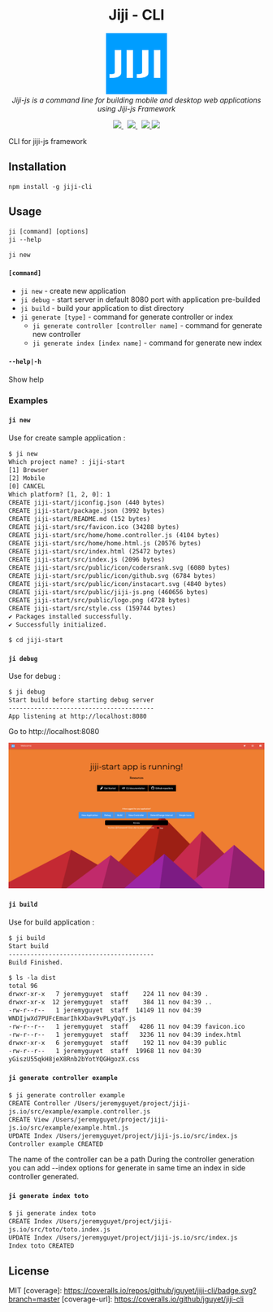 <h1 align="center">Jiji - CLI</h1>

<p align="center">
  <img src="https://github.com/jguyet/jiji-framework-syntax-vsce/raw/master/docs/jiji-framework-logo.png" width="120px" height="120px"/>
  <br>
  <i>Jiji-js is a command line for building mobile and desktop web applications
    <br> using Jiji-js Framework</i>
  <br>
</p>

<p align="center">
<a href="https://npmjs.org/package/jiji-cli">
<img src="https://img.shields.io/npm/v/jiji-cli.svg?style=flat-square">
</a>&nbsp;
<a href="https://travis-ci.com/github/jguyet/jiji-cli">
<img src="https://travis-ci.com/jguyet/jiji-cli.svg">
</a>&nbsp;
<a href="https://tldrlegal.com/license/mit-license">
<img src="https://img.shields.io/npm/l/express.svg">
</a>
<a href="https://coveralls.io/github/jguyet/jiji-cli">
<img src="https://coveralls.io/repos/github/jguyet/jiji-cli/badge.svg?branch=master">
</a>
</p>

CLI for jiji-js framework 

## Installation

````shell
npm install -g jiji-cli
````

## Usage

````shell
ji [command] [options]
ji --help
````

````shell
ji new
````

#### `[command]`

- `ji new` - create new application
- `ji debug` - start server in default 8080 port with application pre-builded
- `ji build` - build your application to dist directory
- `ji generate [type]` - command for generate controller or index
    - `ji generate controller [controller name]` - command for generate new controller
    - `ji generate index [index name]` - command for generate new index


#### `--help|-h`

Show help

### Examples

#### `ji new`

Use for create sample application :

````shell
$ ji new 
Which project name? : jiji-start
[1] Browser
[2] Mobile
[0] CANCEL
Which platform? [1, 2, 0]: 1
CREATE jiji-start/jiconfig.json (440 bytes)
CREATE jiji-start/package.json (3992 bytes)
CREATE jiji-start/README.md (152 bytes)
CREATE jiji-start/src/favicon.ico (34288 bytes)
CREATE jiji-start/src/home/home.controller.js (4104 bytes)
CREATE jiji-start/src/home/home.html.js (20576 bytes)
CREATE jiji-start/src/index.html (25472 bytes)
CREATE jiji-start/src/index.js (2096 bytes)
CREATE jiji-start/src/public/icon/codersrank.svg (6080 bytes)
CREATE jiji-start/src/public/icon/github.svg (6784 bytes)
CREATE jiji-start/src/public/icon/instacart.svg (4840 bytes)
CREATE jiji-start/src/public/jiji-js.png (460656 bytes)
CREATE jiji-start/src/public/logo.png (4728 bytes)
CREATE jiji-start/src/style.css (159744 bytes)
✔ Packages installed successfully.
✔ Successfully initialized.
````

````
$ cd jiji-start
````

#### `ji debug`

Use for debug :

````shell
$ ji debug
Start build before starting debug server
----------------------------------------
App listening at http://localhost:8080
````

Go to http://localhost:8080

<img src="https://github.com/jguyet/jiji-start/raw/master/src/public/jiji-js.png"/>

#### `ji build`

Use for build application :

````shell
$ ji build
Start build
----------------------------------------
Build Finished.
````

````shell
$ ls -la dist
total 96
drwxr-xr-x   7 jeremyguyet  staff    224 11 nov 04:39 .
drwxr-xr-x  12 jeremyguyet  staff    384 11 nov 04:39 ..
-rw-r--r--   1 jeremyguyet  staff  14149 11 nov 04:39 WNDIjwXd7PUFcEmarIhkXbav9vPLyQqY.js
-rw-r--r--   1 jeremyguyet  staff   4286 11 nov 04:39 favicon.ico
-rw-r--r--   1 jeremyguyet  staff   3236 11 nov 04:39 index.html
drwxr-xr-x   6 jeremyguyet  staff    192 11 nov 04:39 public
-rw-r--r--   1 jeremyguyet  staff  19968 11 nov 04:39 yGiszU55qkH8jeX8Rnb2bYotYQGHgozX.css
````


#### `ji generate controller example`

````shell
$ ji generate controller example
CREATE Controller /Users/jeremyguyet/project/jiji-js.io/src/example/example.controller.js
CREATE View /Users/jeremyguyet/project/jiji-js.io/src/example/example.html.js
UPDATE Index /Users/jeremyguyet/project/jiji-js.io/src/index.js
Controller example CREATED
````

The name of the controller can be a path
During the controller generation you can add --index options for generate in same time an index in side controller generated.

#### `ji generate index toto`

````shell
$ ji generate index toto
CREATE Index /Users/jeremyguyet/project/jiji-js.io/src/toto/toto.index.js
UPDATE Index /Users/jeremyguyet/project/jiji-js.io/src/index.js
Index toto CREATED
````


## License

MIT
[coverage]: https://coveralls.io/repos/github/jguyet/jiji-cli/badge.svg?branch=master
[coverage-url]: https://coveralls.io/github/jguyet/jiji-cli